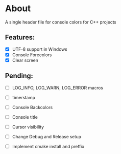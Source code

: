 # About
A single header file for console colors for C++ projects

## Features:
- [x] UTF-8 support in Windows
- [x] Console Forecolors
- [x] Clear screen

## Pending: 
- [ ] LOG_INFO, LOG_WARN, LOG_ERROR macros
- [ ] timerstamp
- [ ] Console Backcolors
- [ ] Console title
- [ ] Cursor visibility
- [ ] Change Debug and Release setup
- [ ] Implement cmake install and preffix
   
